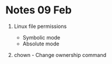 # Notes 09 Feb

1. Linux file permissions

   - Symbolic mode
   - Absolute mode

2. chown - Change ownership command
